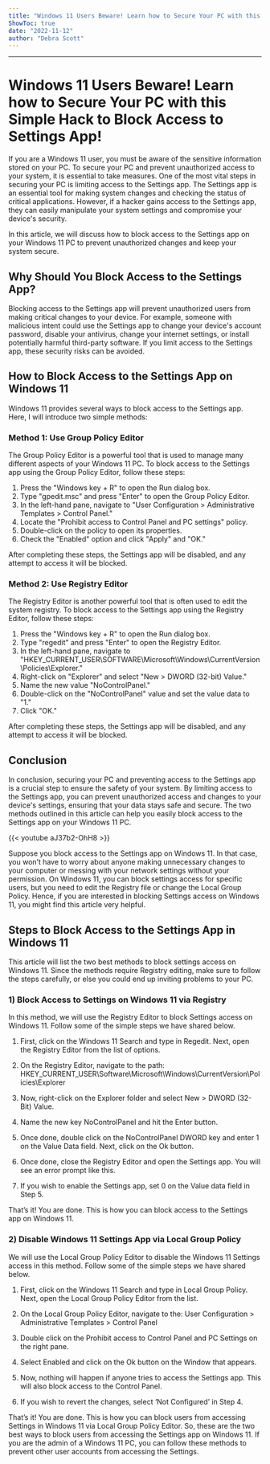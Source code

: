 ```yaml
---
title: "Windows 11 Users Beware! Learn how to Secure Your PC with this Simple Hack to Block Access to Settings App!"
ShowToc: true 
date: "2022-11-12"
author: "Debra Scott"
---
```

*****
# Windows 11 Users Beware! Learn how to Secure Your PC with this Simple Hack to Block Access to Settings App!

If you are a Windows 11 user, you must be aware of the sensitive information stored on your PC. To secure your PC and prevent unauthorized access to your system, it is essential to take measures. One of the most vital steps in securing your PC is limiting access to the Settings app. The Settings app is an essential tool for making system changes and checking the status of critical applications. However, if a hacker gains access to the Settings app, they can easily manipulate your system settings and compromise your device's security.

In this article, we will discuss how to block access to the Settings app on your Windows 11 PC to prevent unauthorized changes and keep your system secure.

## Why Should You Block Access to the Settings App?

Blocking access to the Settings app will prevent unauthorized users from making critical changes to your device. For example, someone with malicious intent could use the Settings app to change your device's account password, disable your antivirus, change your internet settings, or install potentially harmful third-party software. If you limit access to the Settings app, these security risks can be avoided.

## How to Block Access to the Settings App on Windows 11

Windows 11 provides several ways to block access to the Settings app. Here, I will introduce two simple methods:

### Method 1: Use Group Policy Editor

The Group Policy Editor is a powerful tool that is used to manage many different aspects of your Windows 11 PC. To block access to the Settings app using the Group Policy Editor, follow these steps:

1. Press the "Windows key + R" to open the Run dialog box.
2. Type "gpedit.msc" and press "Enter" to open the Group Policy Editor.
3. In the left-hand pane, navigate to "User Configuration > Administrative Templates > Control Panel."
4. Locate the "Prohibit access to Control Panel and PC settings" policy.
5. Double-click on the policy to open its properties.
6. Check the "Enabled" option and click "Apply" and "OK."

After completing these steps, the Settings app will be disabled, and any attempt to access it will be blocked.

### Method 2: Use Registry Editor

The Registry Editor is another powerful tool that is often used to edit the system registry. To block access to the Settings app using the Registry Editor, follow these steps:

1. Press the "Windows key + R" to open the Run dialog box.
2. Type "regedit" and press "Enter" to open the Registry Editor.
3. In the left-hand pane, navigate to "HKEY_CURRENT_USER\SOFTWARE\Microsoft\Windows\CurrentVersion\Policies\Explorer."
4. Right-click on "Explorer" and select "New > DWORD (32-bit) Value."
5. Name the new value "NoControlPanel."
6. Double-click on the "NoControlPanel" value and set the value data to "1."
7. Click "OK."

After completing these steps, the Settings app will be disabled, and any attempt to access it will be blocked.

## Conclusion

In conclusion, securing your PC and preventing access to the Settings app is a crucial step to ensure the safety of your system. By limiting access to the Settings app, you can prevent unauthorized access and changes to your device's settings, ensuring that your data stays safe and secure. The two methods outlined in this article can help you easily block access to the Settings app on your Windows 11 PC.

{{< youtube aJ37b2-OhH8 >}} 



Suppose you block access to the Settings app on Windows 11. In that case, you won’t have to worry about anyone making unnecessary changes to your computer or messing with your network settings without your permission.
On Windows 11, you can block settings access for specific users, but you need to edit the Registry file or change the Local Group Policy. Hence, if you are interested in blocking Settings access on Windows 11, you might find this article very helpful.

 
## Steps to Block Access to the Settings App in Windows 11


This article will list the two best methods to block settings access on Windows 11. Since the methods require Registry editing, make sure to follow the steps carefully, or else you could end up inviting problems to your PC.

 
### 1) Block Access to Settings on Windows 11 via Registry


In this method, we will use the Registry Editor to block Settings access on Windows 11. Follow some of the simple steps we have shared below.
1. First, click on the Windows 11 Search and type in Regedit. Next, open the Registry Editor from the list of options.

2. On the Registry Editor, navigate to the path:
HKEY_CURRENT_USER\Software\Microsoft\Windows\CurrentVersion\Policies\Explorer

3. Now, right-click on the Explorer folder and select New > DWORD (32-Bit) Value.

4. Name the new key NoControlPanel and hit the Enter button.

5. Once done, double click on the NoControlPanel DWORD key and enter 1 on the Value Data field. Next, click on the Ok button.

6. Once done, close the Registry Editor and open the Settings app. You will see an error prompt like this.

7. If you wish to enable the Settings app, set 0 on the Value data field in Step 5.

That’s it! You are done. This is how you can block access to the Settings app on Windows 11.

 
### 2) Disable Windows 11 Settings App via Local Group Policy


We will use the Local Group Policy Editor to disable the Windows 11 Settings access in this method. Follow some of the simple steps we have shared below.
1. First, click on the Windows 11 Search and type in Local Group Policy. Next, open the Local Group Policy Editor from the list.

2. On the Local Group Policy Editor, navigate to the:
User Configuration > Administrative Templates > Control Panel

3. Double click on the Prohibit access to Control Panel and PC Settings on the right pane.

4. Select Enabled and click on the Ok button on the Window that appears.

5. Now, nothing will happen if anyone tries to access the Settings app. This will also block access to the Control Panel.
6. If you wish to revert the changes, select ‘Not Configured’ in Step 4.

That’s it! You are done. This is how you can block users from accessing Settings in Windows 11 via Local Group Policy Editor.
So, these are the two best ways to block users from accessing the Settings app on Windows 11. If you are the admin of a Windows 11 PC, you can follow these methods to prevent other user accounts from accessing the Settings.




